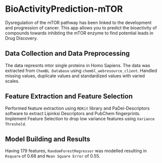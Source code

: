 # BioActivityPrediction-mTOR
Dysregulation of the mTOR pathway has been linked to the development and progression of cancer. This app allows you to predict the bioactivity of compounds towards inhibting the mTOR enzyme to find potential leads in Drug Discovery.

## Data Collection and Data Preprocessing 
The data represnts mtor single proteins in Homo Sapiens. The data was extracted from `ChemBL Database` using `chembl_webresource_client`. Handled missing values, duplicate values and standardized values with varied scales.

## Feature Extraction and Feature Selection
Performed feature extraction using `RDKit` library and PaDel-Descriptors software to extract Lipinksi Descriptors and PubChem fingerprints. Implement Feature Selection to drop low variance features using `Variance Threshold`.

## Model Building and Results
Having 179 features, `RandomForestRegressor` was modelled resulting in `Rsquare` of 0.68 and `Mean Square Error` of 0.55. 
